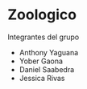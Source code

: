 # Zoologico 

Integrantes del grupo 

- Anthony Yaguana
- Yober Gaona
- Daniel Saabedra
- Jessica Rivas

  


